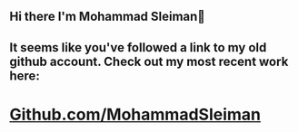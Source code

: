 ## Hi there I'm Mohammad Sleiman👋
## It seems like you've followed a link to my old github account. Check out my most recent work here:
# [**Github.com/MohammadSleiman**](https://www.github.com/mohammadsleiman)

<!--
**modysleiman/modysleiman** is a ✨ _special_ ✨ repository because its `README.md` (this file) appears on your GitHub profile.

Here are some ideas to get you started:

- 🔭 I’m currently working on ...
- 🌱 I’m currently learning ...
- 👯 I’m looking to collaborate on ...
- 🤔 I’m looking for help with ...
- 💬 Ask me about ...
- 📫 How to reach me: ...
- 😄 Pronouns: ...
- ⚡ Fun fact: ...
-->
